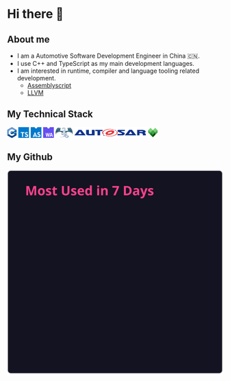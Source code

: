 # Hi there 👋

## About me

- I am a Automotive Software Development Engineer in China 🇨🇳.
- I use C++ and TypeScript as my main development languages.
- I am interested in runtime, compiler and language tooling related development.
  - [Assemblyscript](https://www.assemblyscript.org/)
  - [LLVM](https://github.com/llvm/llvm-project)

## My Technical Stack

<img src="./cpp_Logo.png" height = "25"/> <img src="./Typescript.png" height = "25"/> <img src="./assemblyscript.svg" height = "25"/> <img src="./WebAssembly.png" height = "25"/> <img src="./LLVM_logo.png" height = "25"/> <img src="./Autosar_Logo.svg" height = "25"/> <img src="./bazel.svg" height = "25"/>

## My Github

![Top Langs](./fetcher/lang.svg)
